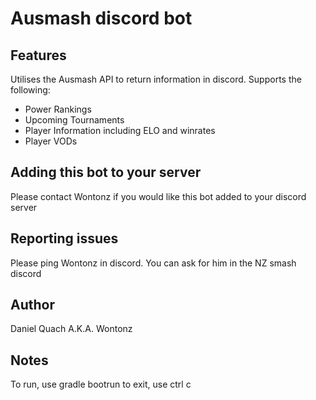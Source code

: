 # Ausmash discord bot

## Features
Utilises the Ausmash API to return information in discord. Supports the following:
- Power Rankings
- Upcoming Tournaments
- Player Information including ELO and winrates
- Player VODs

## Adding this bot to your server
Please contact Wontonz if you would like this bot added to your discord server

## Reporting issues
Please ping Wontonz in discord. You can ask for him in the NZ smash discord

## Author
Daniel Quach A.K.A. Wontonz

## Notes
To run, use gradle bootrun
to exit, use ctrl c